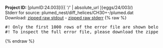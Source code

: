 **Project ID:** [plumID:24.003]({{ '/' | absolute_url }}eggs/24/003/)  
Stderr for source:  plumed_nest/diff_helices/CH30+-/plumed.dat   
Download: [zipped raw stdout](plumed.dat.plumed.stdout.txt.zip) - [zipped raw stderr](plumed.dat.plumed.stderr.txt.zip) 
{% raw %}
<pre>
#! Only the first 1000 rows of the error file are shown below
#! To inspect the full error file, please download the zipped raw stderr file above
</pre>
{% endraw %}
